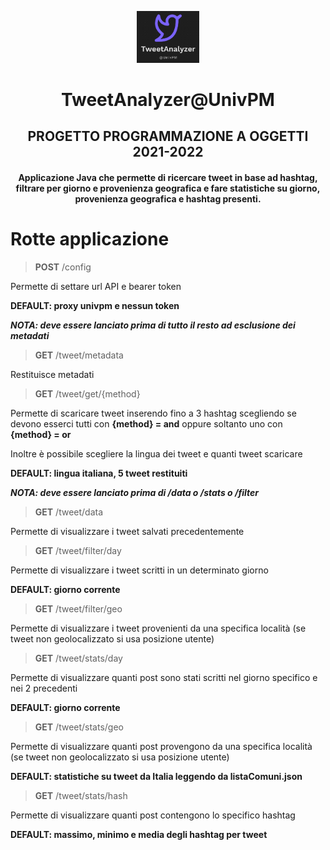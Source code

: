<p align="center">
<img src="logo.jpg" width="20%" height="20%">

<div align="center">

# TweetAnalyzer@UnivPM
## PROGETTO PROGRAMMAZIONE A OGGETTI 2021-2022
#### Applicazione Java che permette di ricercare tweet in base ad hashtag, filtrare per giorno e provenienza geografica e fare statistiche su giorno, provenienza geografica e hashtag presenti.

</div>

# Rotte applicazione

> **POST** /config

Permette di settare url API e bearer token 

**DEFAULT: proxy univpm e nessun token**

***NOTA: deve essere lanciato prima di tutto il resto ad esclusione dei metadati***

> **GET** /tweet/metadata

Restituisce metadati

> **GET** /tweet/get/{method}

Permette di scaricare tweet inserendo fino a 3 hashtag scegliendo se devono esserci tutti con **{method} = and**
oppure soltanto uno con **{method} = or**

Inoltre è possibile scegliere la lingua dei tweet e quanti tweet scaricare

**DEFAULT: lingua italiana, 5 tweet restituiti**

***NOTA: deve essere lanciato prima di /data o /stats o /filter***

> **GET** /tweet/data

Permette di visualizzare i tweet salvati precedentemente

> **GET** /tweet/filter/day

Permette di visualizzare i tweet scritti in un determinato giorno 

**DEFAULT: giorno corrente**

> **GET** /tweet/filter/geo

Permette di visualizzare i tweet provenienti da una specifica località (se tweet non geolocalizzato si usa posizione utente)

> **GET** /tweet/stats/day

Permette di visualizzare quanti post sono stati scritti nel giorno specifico e nei 2 precedenti

**DEFAULT: giorno corrente**

> **GET** /tweet/stats/geo

Permette di visualizzare quanti post provengono da una specifica località (se tweet non geolocalizzato si usa posizione utente)

**DEFAULT: statistiche su tweet da Italia leggendo da listaComuni.json**

> **GET** /tweet/stats/hash

Permette di visualizzare quanti post contengono lo specifico hashtag

**DEFAULT: massimo, minimo e media degli hashtag per tweet**
